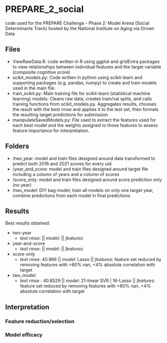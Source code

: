 # PREPARE_2_social
code used for the PREPARE Challenge - Phase 2: Model Arena (Social Determinants Track) hosted by the National Institute on Aging via Driven Data


## Files 
* ViewRawData.R: code written in R using ggplot and gridExtra packages to view relationships between individual features and the target variable (composite cognitive score)
* scikit_models.py: Code written in python using scikit-learn and supporting packages (e.g. pandas, numpy) to create and train models used in the main file.
* train_scikit.py: Main training file for scikit-learn (statistical machine learning) models. Cleans raw data, creates train/val splits, and calls training functions from scikit_models.py. Aggregates results, chooses the result with the best rmse and applies it to the test set, then formats the resulting target predictions for submission.
* manipulateSavedModels.py: File used to extract the features used for each best model and the weights assigned to those features to assess feature importance for interpretation. 

## Folders 
* /two_year: model and train files designed around data transformed to predict both 2016 and 2021 scores for every uid.
* /year_and_score: model and train files designed around target file including a column of years and a column of scores
* /score_only: model and train files designed around score prediction only (no year)
* /two_model: DIY bag model; train all models on only one target year, combine predictions from each model in final predictions

## Results
Best results obtained: 
* two-year
  * *test rmse*:   ||   *model*:   ||   *features*:  
* year-and-score
  * *test rmse*:   ||   *model*:   ||   *features*:  
* score-only
  * *test rmse*: 40.966   ||   *model*: Lasso   ||   *features*:  feature set reduced by removing features with >80% nan, <4% absolute correlation with target
* two_model: 
  * *test rmse* : 40.8529   ||   *model*: 21-linear SVR | 16-Lasso   ||   *features*:  feature set reduced by removing features with >80% nan, <4% absolute correlation with target

## Interpretation
### Feature reduction/selection

### Model efficacy
